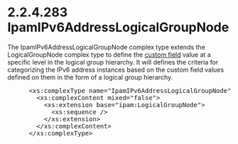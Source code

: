 <html dir="LTR" xmlns:mshelp="http://msdn.microsoft.com/mshelp" xmlns:ddue="http://ddue.schemas.microsoft.com/authoring/2003/5" xmlns:xlink="http://www.w3.org/1999/xlink" xmlns:tool="http://www.microsoft.com/tooltip">
 <body>
 <div id="header">
 <h1 class="heading">2.2.4.283 IpamIPv6AddressLogicalGroupNode</h1>
 </div>
 <div id="mainSection">
 <div id="mainBody">
 <div id="allHistory" class="saveHistory"></div>
 <div id="sectionSection0" class="section" name="collapseableSection">
 

<p>The IpamIPv6AddressLogicalGroupNode complex type extends the
LogicalGroupNode complex type to define the <a href="21b4a631-8f28-420f-822f-c5f879d5046e.md#gt_f0c7e650-99fe-413a-9271-3f7ca8199135">custom field</a> value at a
specific level in the logical group hierarchy. It will defines the criteria for
categorizing the IPv6 address instances based on the custom field values
defined on them in the form of a logical group hierarchy.</p>

<dl>
<dd>
<div><pre> &lt;xs:complexType name=&quot;IpamIPv6AddressLogicalGroupNode&quot;&gt;
   &lt;xs:complexContent mixed=&quot;false&quot;&gt;
     &lt;xs:extension base=&quot;ipam:LogicalGroupNode&quot;&gt;
       &lt;xs:sequence /&gt;
     &lt;/xs:extension&gt;
   &lt;/xs:complexContent&gt;
 &lt;/xs:complexType&gt;
</pre></div>
</dd></dl>


 </div>
 </div>
 </div>
 </body>
</html>